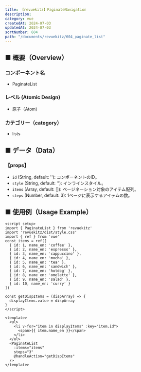 ```yaml
---
title: 【revuekitz】PaginateNavigation
description: 
category: vue
createdAt: 2024-07-03
updatedAt: 2024-07-03
sortNumber: 604
path: "/documents/revuekitz/604_paginate_list"
---
```


<nuxt-content-wrapper>

## ■ 概要（Overview）
### コンポーネント名
- PaginateList

### レベル (Atomic Design)
- 原子（Atom）

### カテゴリー（category）
- lists

## ■ データ（Data）

### 【props】
- `id` (String, default: ''): コンポーネントのID。
- `style` (String, default: ''): インラインスタイル。
- `items` (Array, default: []): ページネーション対象のアイテム配列。
- `steps` (Number, default: 3): 1ページに表示するアイテムの数。

## ■ 使用例（Usage Example）
```vue
<script setup>
import { PaginateList } from 'revuekitz'
import 'revuekitz/dist/style.css'
import { ref } from 'vue'
const items = ref([
  { id: 1, name_en: 'coffee' },
  { id: 2, name_en: 'espresso' },
  { id: 3, name_en: 'cappuccino' },
  { id: 4, name_en: 'mocha' },
  { id: 5, name_en: 'tea' },
  { id: 6, name_en: 'sandwich' },
  { id: 7, name_en: 'hotdog' },
  { id: 8, name_en: 'omelette' },
  { id: 9, name_en: 'salad' },
  { id: 10, name_en: 'curry' }
]) 

const getDispItems = (dispArray) => {
  displayItems.value = dispArray
}
</script>

<template>
  <ul>
    <li v-for="item in displayItems" :key="item.id">
      <span>{{ item.name_en }}</span>
    </li>
  </ul>
  <PaginateList 
    :items="items" 
    steps="3" 
    @handleAction="getDispItems"
  />
</template>

```

</nuxt-content-wrapper>